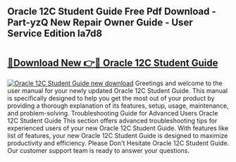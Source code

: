 ## Oracle 12C Student Guide Free Pdf Download - Part-yzQ New Repair Owner Guide - User Service Edition la7d8

# <h2><a href="http://bc81963.oget.top/?id=Oracle+12C+Student+Guide">🔗Download New 👉🔴 Oracle 12C Student Guide</a></h2>

[![Oracle 12C Student Guide new download](https://i.imgur.com/5g1atiW.png)](http://bc81963.oget.top/?id=Oracle+12C+Student+Guide)
Greetings and welcome to the user manual for your newly updated Oracle 12C Student Guide. This manual is specifically designed to help you get the most out of your product by providing a thorough explanation of its features, setup, usage, maintenance, and problem-solving. Troubleshooting Guide for Advanced Users Oracle 12C Student Guide This section offers advanced troubleshooting tips for experienced users of your new Oracle 12C Student Guide. With features like list of features, your new Oracle 12C Student Guide is designed to maximize productivity and efficiency. Please Don't Hesitate Oracle 12C Student Guide. Our customer support team is ready to answer your questions.
